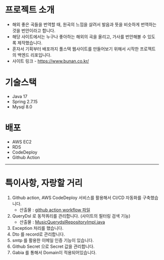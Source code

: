 # 프로젝트 소개
- 해외 좋은 곡들을 번역할 때, 원곡의 느낌을 살려서 발음과 뜻을 비슷하게 번역하는 것을 번안이라고 합니다.
- 해당 사이트에서는 누구나 좋아하는 해외의 곡을 올리고, 가사를 번안해볼 수 있도록 제작했습니다. 
- 혼자서 기획부터 배포까지 풀스택 웹사이트를 만들어보기 위해서 시작한 프로젝트의 백엔드 리포입니다. 
- 사이트 링크 - https://www.bunan.co.kr/
# 기술스택 
 - Java 17
 - Spring 2.7.15
 - Mysql 8.0
   
# 배포 
 - AWS EC2
 - RDS
 - CodeDeploy
 - Github Action
---
# 특이사항, 자랑할 거리 
 1. Github action, AWS CodeDeploy 서비스를 활용해서 CI/CD 자동화를 구축했습니다.
    - 산출물 : [github action workflow 파일](https://github.com/KangShinGyu98/myBunanBE/blob/main/.github/workflows/deploy.yml) 
 2. QueryDsl 로 동적쿼리를 관리합니다. (사이트의 필터링 검색 기능)
    - 산출물 : [MusicQuerydslRepositoryImpl.java](https://github.com/KangShinGyu98/myBunanBE/blob/main/src/main/java/com/cuttingEdge/bunan/repository/MusicQuerydslRepositoryImpl.java)
 3. Exception 처리를 했습니다.
 4. Dto 를 record로 관리합니다. 
 5. smtp 를 활용한 이메일 인증 기능이 있습니다.
 6. Github Secret 으로 Secret 값을 관리합니다.
 7. Gabia 를 통해서 Domain이 적용되어있습니다.
    


 
